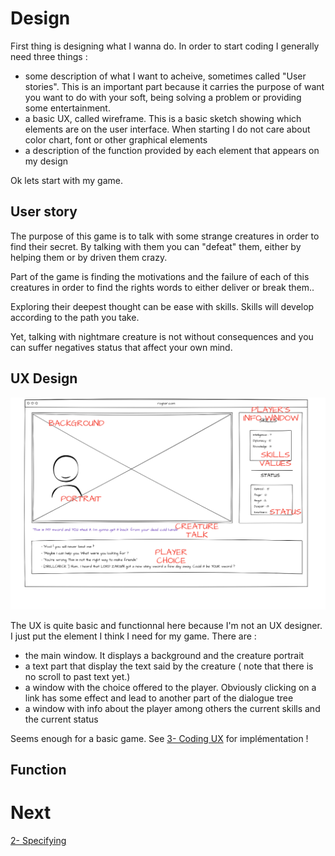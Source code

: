 # Design

First thing is designing what I wanna do. In order to start coding I generally need three things :

- some description of what I want to acheive, sometimes called "User stories". This is an important part because it carries the purpose of want 
you want to do with your soft, being solving a problem or providing some entertainment.
- a basic UX, called wireframe. This is a basic sketch showing which elements are on the user interface.
 When starting I do not care about color chart, font or other graphical elements
- a description of the function provided by each element that appears on my design

Ok lets start with my game.

## User story

The purpose of this game is to talk with some strange creatures in order to find their secret. By talking with them you can "defeat" them, either by helping them or by driven them crazy.

Part of the game is finding the motivations and the failure of each of this creatures in order to find the rights words to either deliver or break them..

Exploring their deepest thought can be ease with skills. Skills will develop according to the path you take.

Yet, talking with nightmare creature is not without consequences and you can suffer negatives status that affect your own mind.

## UX Design

![wireframe](./image/wireframe.png)

The UX is quite basic and functionnal here because I'm not an UX designer.
I just put the element I think I need for my game. There are :

- the main  window. It displays a background and the creature portrait
- a text part that display the text said by the creature ( note that there is no scroll to past text yet.)
- a window with the choice offered to the player. Obviously clicking on a link has some effect and lead to another part of the dialogue tree
- a window with info about the player among others the current skills and the current status

Seems enough for a basic game.
See [3- Coding UX](step-3_coding_ux.md) for implémentation !

## Function

# Next

[2- Specifying](step-2_specifying.md)